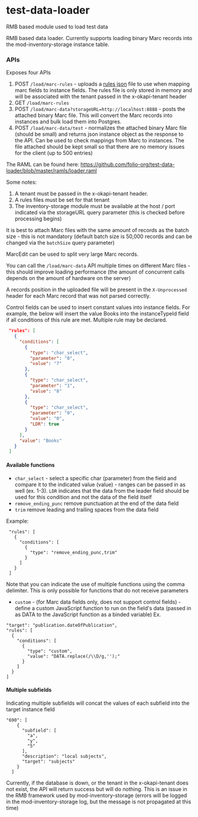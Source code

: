 # test-data-loader
RMB based module used to load test data

RMB based data loader. Currently supports loading binary Marc records into the mod-inventory-storage instance table.

### APIs 
Exposes four APIs
1. POST `/load/marc-rules` - uploads a [rules json](https://github.com/folio-org/test-data-loader/blob/master/ramls/rules.json) file to use when mapping marc fields to instance fields. The rules file is only stored in memory and will be associated with the tenant passed in the x-okapi-tenant header
2.  GET `/load/marc-rules`
3. POST `/load/marc-data?storageURL=http://localhost:8888` - posts the attached binary Marc file. This will convert the Marc records into instances and bulk load them into Postgres.
4. POST `/load/marc-data/test` - normalizes the attached binary Marc file (should be small) and returns json instance object as the response to the API. Can be used to check mappings from Marc to instances. The file attached should be kept small so that there are no memory issues for the client (up to 500 entries)

The RAML can be found here:
https://github.com/folio-org/test-data-loader/blob/master/ramls/loader.raml

Some notes:

 1. A tenant must be passed in the x-okapi-tenant header.
 2. A rules files must be set for that tenant
 3. The inventory-storage module must be available at the host / port indicated via the storageURL query parameter (this is checked before processing begins)

It is best to attach Marc files with the same amount of records as the batch size - this is not mandatory (default batch size is 50,000 records and can be changed via the `batchSize` query parameter)

MarcEdit can be used to split very large Marc records.

You can call the `/load/marc-data` API multiple times on different Marc files - this should improve loading performance (the amount of concurrent calls depends on the amount of hardware on the server)

A records position in the uploaded file will be present in the `X-Unprocessed` header for each Marc record that was not parsed correctly.

Control fields can be used to insert constant values into instance fields. For example, the below will insert the value Books into the instanceTypeId field if all conditions of this rule are met. Multiple rule may be declared.

```json
 "rules": [
   {
     "conditions": [
       {
         "type": "char_select",
         "parameter": "0",
         "value": "7"
       },
       {
         "type": "char_select",
         "parameter": "1",
         "value": "8"
       },
       {
         "type": "char_select",
         "parameter": "0",
         "value": "0",
         "LDR": true
       }
     ],
     "value": "Books"
   }
 ]
```

#### Available functions

 - `char_select` - select a specific char (parameter) from the field and compare it to the indicated value (value) - ranges can be passed in as well (ex. 1-3). `LDR` indicates that the data from the leader field should be used for this condition and not the data of the field itself
 - `remove_ending_punc` remove punctuation at the end of the data field
 - `trim` remove leading and trailing spaces from the data field

Example:
```
 "rules": [
   {
     "conditions": [
       {
         "type": "remove_ending_punc,trim"
       }
     ]
   }
 ]
```
Note that you can indicate the use of multiple functions using the comma delimiter. This is only possible for functions that do not receive parameters
- `custom` - (for Marc data fields only, does not support control fields) - define a custom JavaScript function to run on the field's data (passed in as DATA to the JavaScript function as a binded variable)
Ex.
```
"target": "publication.dateOfPublication",
"rules": [
  {
    "conditions": [
      {
        "type": "custom",
        "value": "DATA.replace(/\\D/g,'');"
      }
    ]
  }
]
```

#### Multiple subfields

Indicating multiple subfields will concat the values of each subfield into the target instance field
```
"690": [
    {
      "subfield": [
        "a",
        "y",
        "5"
      ],
      "description": "local subjects",
      "target": "subjects"
    }
  ]
```

Currently, if the database is down, or the tenant in the x-okapi-tenant does not exist, the API will return success but will do nothing. This is an issue in the RMB framework used by mod-inventory-storage (errors will be logged in the mod-inventory-storage log, but the message is not propagated at this time)
